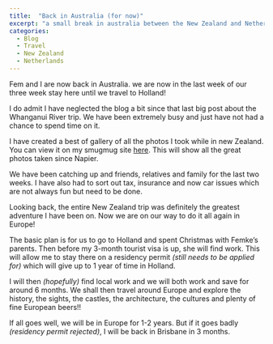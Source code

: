 ```yaml
---
title:  "Back in Australia (for now)"
excerpt: "a small break in australia between the New Zealand and Netherland adventures"
categories: 
  - Blog
  - Travel
  - New Zealand
  - Netherlands
---
```


Fem and I are now back in Australia. we are now in the last week of our three week stay here until we travel to Holland!

I do admit I have neglected the blog a bit since that last big post about the Whanganui River trip. We have been extremely busy and just have not had a chance to spend time on it.

I have created a best of gallery of all the photos I took while in new Zealand. You can view it on my smugmug site [here](http://photos.mattcorr.com/New-Zealand/Best-of-New-Zealand). This will show all the great photos taken since Napier.

We have been catching up and friends, relatives and family for the last two weeks. I have also had to sort out tax, insurance and now car issues which are not always fun but need to be done.

Looking back, the entire New Zealand trip was definitely the greatest adventure I have been on. Now we are on our way to do it all again in Europe!

The basic plan is for us to go to Holland and spent Christmas with Femke’s parents. Then before my 3-month tourist visa is up, she will find work. This will allow me to stay there on a residency permit _(still needs to be applied for)_ which will give up to 1 year of time in Holland.

I will then _(hopefully)_ find local work and we will both work and save for around 6 months. We shall then travel around Europe and explore the history, the sights, the castles, the architecture, the cultures and plenty of fine European beers!!

If all goes well, we will be in Europe for 1-2 years. But if it goes badly _(residency permit rejected)_, I will be back in Brisbane in 3 months.